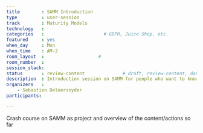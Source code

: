 ```yaml
---
title        : SAMM Introduction
type         : user-session
track        : Maturity Models
technology   :
categories   :                      # GDPR, Juice Shop, etc.
featured     : yes
when_day     : Mon
when_time    : AM-2
room_layout  :                    #
room_number  :
session_slack:
status       : review-content              # draft, review-content, done
description  : Introduction session on SAMM for people who want to know more about the project
organizers   :
    - Sebastien Deleersnyder
participants:

---
```


Crash course on SAMM as project and overview of the content/actions so far
